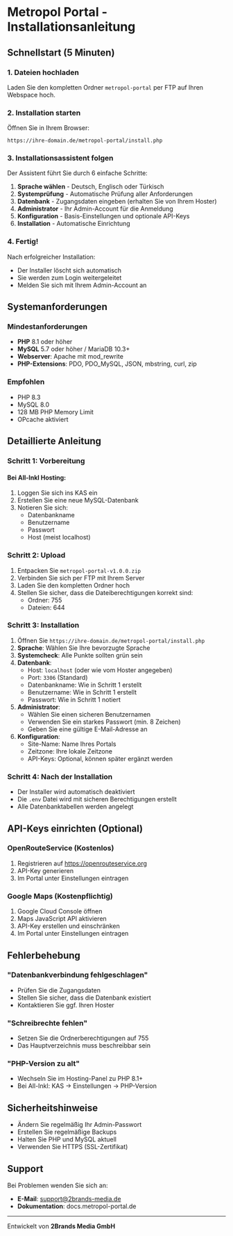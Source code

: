 # Metropol Portal - Installationsanleitung

## Schnellstart (5 Minuten)

### 1. Dateien hochladen
Laden Sie den kompletten Ordner `metropol-portal` per FTP auf Ihren Webspace hoch.

### 2. Installation starten
Öffnen Sie in Ihrem Browser:
```
https://ihre-domain.de/metropol-portal/install.php
```

### 3. Installationsassistent folgen
Der Assistent führt Sie durch 6 einfache Schritte:

1. **Sprache wählen** - Deutsch, Englisch oder Türkisch
2. **Systemprüfung** - Automatische Prüfung aller Anforderungen
3. **Datenbank** - Zugangsdaten eingeben (erhalten Sie von Ihrem Hoster)
4. **Administrator** - Ihr Admin-Account für die Anmeldung
5. **Konfiguration** - Basis-Einstellungen und optionale API-Keys
6. **Installation** - Automatische Einrichtung

### 4. Fertig!
Nach erfolgreicher Installation:
- Der Installer löscht sich automatisch
- Sie werden zum Login weitergeleitet
- Melden Sie sich mit Ihrem Admin-Account an

## Systemanforderungen

### Mindestanforderungen
- **PHP** 8.1 oder höher
- **MySQL** 5.7 oder höher / MariaDB 10.3+
- **Webserver**: Apache mit mod_rewrite
- **PHP-Extensions**: PDO, PDO_MySQL, JSON, mbstring, curl, zip

### Empfohlen
- PHP 8.3
- MySQL 8.0
- 128 MB PHP Memory Limit
- OPcache aktiviert

## Detaillierte Anleitung

### Schritt 1: Vorbereitung

#### Bei All-Inkl Hosting:
1. Loggen Sie sich ins KAS ein
2. Erstellen Sie eine neue MySQL-Datenbank
3. Notieren Sie sich:
   - Datenbankname
   - Benutzername
   - Passwort
   - Host (meist localhost)

### Schritt 2: Upload

1. Entpacken Sie `metropol-portal-v1.0.0.zip`
2. Verbinden Sie sich per FTP mit Ihrem Server
3. Laden Sie den kompletten Ordner hoch
4. Stellen Sie sicher, dass die Dateiberechtigungen korrekt sind:
   - Ordner: 755
   - Dateien: 644

### Schritt 3: Installation

1. Öffnen Sie `https://ihre-domain.de/metropol-portal/install.php`
2. **Sprache**: Wählen Sie Ihre bevorzugte Sprache
3. **Systemcheck**: Alle Punkte sollten grün sein
4. **Datenbank**: 
   - Host: `localhost` (oder wie vom Hoster angegeben)
   - Port: `3306` (Standard)
   - Datenbankname: Wie in Schritt 1 erstellt
   - Benutzername: Wie in Schritt 1 erstellt
   - Passwort: Wie in Schritt 1 notiert
5. **Administrator**:
   - Wählen Sie einen sicheren Benutzernamen
   - Verwenden Sie ein starkes Passwort (min. 8 Zeichen)
   - Geben Sie eine gültige E-Mail-Adresse an
6. **Konfiguration**:
   - Site-Name: Name Ihres Portals
   - Zeitzone: Ihre lokale Zeitzone
   - API-Keys: Optional, können später ergänzt werden

### Schritt 4: Nach der Installation

- Der Installer wird automatisch deaktiviert
- Die `.env` Datei wird mit sicheren Berechtigungen erstellt
- Alle Datenbanktabellen werden angelegt

## API-Keys einrichten (Optional)

### OpenRouteService (Kostenlos)
1. Registrieren auf https://openrouteservice.org
2. API-Key generieren
3. Im Portal unter Einstellungen eintragen

### Google Maps (Kostenpflichtig)
1. Google Cloud Console öffnen
2. Maps JavaScript API aktivieren
3. API-Key erstellen und einschränken
4. Im Portal unter Einstellungen eintragen

## Fehlerbehebung

### "Datenbankverbindung fehlgeschlagen"
- Prüfen Sie die Zugangsdaten
- Stellen Sie sicher, dass die Datenbank existiert
- Kontaktieren Sie ggf. Ihren Hoster

### "Schreibrechte fehlen"
- Setzen Sie die Ordnerberechtigungen auf 755
- Das Hauptverzeichnis muss beschreibbar sein

### "PHP-Version zu alt"
- Wechseln Sie im Hosting-Panel zu PHP 8.1+
- Bei All-Inkl: KAS → Einstellungen → PHP-Version

## Sicherheitshinweise

- Ändern Sie regelmäßig Ihr Admin-Passwort
- Erstellen Sie regelmäßige Backups
- Halten Sie PHP und MySQL aktuell
- Verwenden Sie HTTPS (SSL-Zertifikat)

## Support

Bei Problemen wenden Sie sich an:
- **E-Mail**: support@2brands-media.de
- **Dokumentation**: docs.metropol-portal.de

---

Entwickelt von **2Brands Media GmbH**